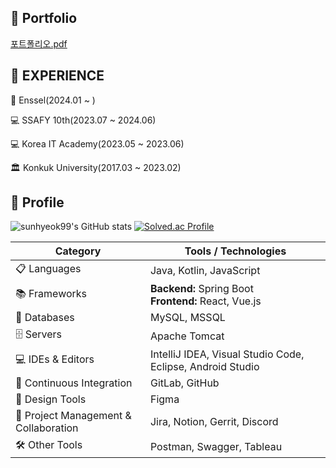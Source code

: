 ## 👋 Portfolio

[포트폴리오.pdf](https://github.com/user-attachments/files/17608015/default.pdf)



## 📌 EXPERIENCE 

🏢 Enssel(2024.01 ~ )

💻 SSAFY 10th(2023.07 ~ 2024.06)

💻 Korea IT Academy(2023.05 ~ 2023.06)

🏛️ Konkuk University(2017.03 ~ 2023.02)



## 📌 Profile

![sunhyeok99's GitHub stats](https://github-readme-stats.vercel.app/api?username=sunhyeok99&show_icons=true&theme=radical)
[![Solved.ac Profile](http://mazassumnida.wtf/api/generate_badge?boj=kkn1312)](https://solved.ac/kkn1312)


<table>
  <thead>
    <tr>
      <th>Category</th>
      <th>Tools / Technologies</th>
    </tr>
  </thead>
  <tbody>
    <tr>
      <td>📋 Languages</td>
      <td>Java, Kotlin, JavaScript</td>
    </tr>
    <tr>
      <td>📚 Frameworks</td>
      <td>
        <strong>Backend:</strong> Spring Boot<br>
        <strong>Frontend:</strong> React, Vue.js<br>
      </td>
    </tr>
    <tr>
      <td>💾 Databases</td>
      <td>MySQL, MSSQL</td>
    </tr>
    <tr>
      <td>🗄️ Servers</td>
      <td>Apache Tomcat</td>
    </tr>
    <tr>
      <td>💻 IDEs & Editors</td>
      <td>IntelliJ IDEA, Visual Studio Code, Eclipse, Android Studio</td>
    </tr>
    <tr>
      <td>🔬 Continuous Integration</td>
      <td>GitLab, GitHub</td>
    </tr>
    <tr>
      <td>🎨 Design Tools</td>
      <td>Figma</td>
    </tr>
    <tr>
      <td>🥅 Project Management & Collaboration</td>
      <td>Jira, Notion, Gerrit, Discord</td>
    </tr>
    <tr>
      <td>🛠️ Other Tools</td>
      <td>Postman, Swagger, Tableau</td>
    </tr>
  </tbody>
</table>
